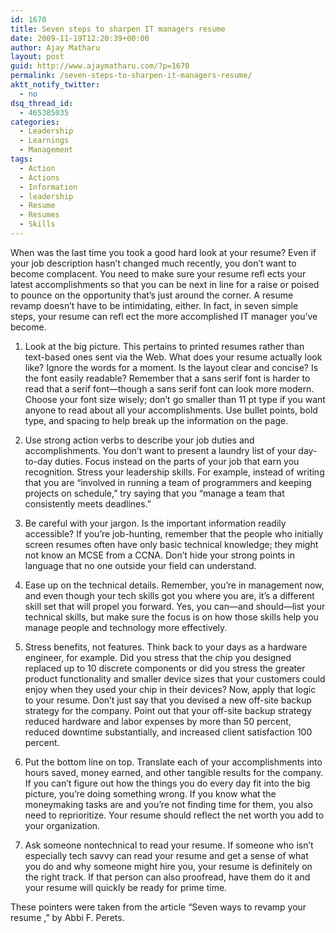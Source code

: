 ```yaml
---
id: 1670
title: Seven steps to sharpen IT managers resume
date: 2009-11-19T12:20:39+00:00
author: Ajay Matharu
layout: post
guid: http://www.ajaymatharu.com/?p=1670
permalink: /seven-steps-to-sharpen-it-managers-resume/
aktt_notify_twitter:
  - no
dsq_thread_id:
  - 465385035
categories:
  - Leadership
  - Learnings
  - Management
tags:
  - Action
  - Actions
  - Information
  - leadership
  - Resume
  - Resumes
  - Skills
---
```

When was the last time you took a good hard look at your resume? Even if your job description hasn’t changed much recently, you don’t want to become complacent. You need to make sure your resume refl ects your latest accomplishments so that you can be next in line for a raise or poised to pounce on the opportunity that’s just around the corner. A resume revamp doesn’t have to be intimidating, either. In fact, in seven simple steps, your resume can refl ect the more accomplished IT manager you’ve become.

1. Look at the big picture. This pertains to printed resumes rather than text-based ones sent via the Web. What does your resume actually look like? Ignore the words for a moment. Is the layout clear and concise? Is the font easily readable? Remember that a sans serif font is harder to read that a serif font—though a sans serif font can look more modern. Choose your font size wisely; don’t go smaller than 11 pt type if you want anyone to read about all your accomplishments. Use bullet points, bold type, and spacing to help break up the information on the page.

2. Use strong action verbs to describe your job duties and accomplishments. You don’t want to present a laundry list of your day-to-day duties. Focus instead on the parts of your job that earn you recognition. Stress your leadership skills. For example, instead of writing that you are “involved in running a team of programmers and keeping projects on schedule,” try saying that you “manage a team that consistently meets deadlines.”

3. Be careful with your jargon. Is the important information readily accessible? If you’re job-hunting, remember that the people who initially screen resumes often have only basic technical knowledge; they might not know an MCSE from a CCNA. Don’t hide your strong points in language that no one outside your field can understand. 

4. Ease up on the technical details. Remember, you’re in management now, and even though your tech skills got you where you are, it’s a different skill set that will propel you forward. Yes, you can—and should—list your technical skills, but make sure the focus is on how those skills help you manage people and technology more effectively.

5. Stress benefits, not features. Think back to your days as a hardware engineer, for example. Did you stress that the chip you designed replaced up to 10 discrete components or did you stress the greater product functionality and smaller device sizes that your customers could enjoy when they used your chip in their devices? Now, apply that logic to your resume. Don’t just say that you devised a new off-site backup strategy for the company. Point out that your off-site backup strategy reduced hardware and labor expenses by more than 50 percent, reduced downtime substantially, and increased client satisfaction 100 percent.

6. Put the bottom line on top. Translate each of your accomplishments into hours saved, money earned, and other tangible results for the company. If you can’t figure out how the things you do every day fit into the big picture, you’re doing something wrong. If you know what the moneymaking tasks are and you’re not finding time for them, you also need to reprioritize. Your resume should reflect the net worth you add to your organization.

7. Ask someone nontechnical to read your resume. If someone who isn’t especially tech savvy can read your resume and get a sense of what you do and why someone might hire you, your resume is definitely on the right track. If that person can also proofread, have them do it and your resume will quickly be ready for prime time.

These pointers were taken from the article “Seven ways to revamp your resume ,” by Abbi F. Perets.